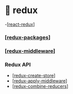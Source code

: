# 📘 redux

-[[react-redux]]

### [[redux-packages]]

### [[redux-middleware]]

### Redux API

- [[redux-create-store]]
- [[redux-apply-middleware]]
- [[redux-combine-reducers]]

[//begin]: # "Autogenerated link references for markdown compatibility"
[react-redux]: react-redux/react-redux "react-redux"
[redux-packages]: redux-packages/redux-packages "redux-packages"
[redux-middleware]: redux-middleware/redux-middleware "redux-middleware"
[redux-create-store]: redux-create-store "createStore()"
[redux-apply-middleware]: redux-apply-middleware "applyMiddleware"
[redux-combine-reducers]: redux-combine-reducers "combineReducers()"
[//end]: # "Autogenerated link references"
